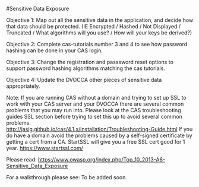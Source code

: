 #Sensitive Data Exposure

Objective 1: Map out all the sensitive data in the application, and decide how that data should be protected.  (IE Encrypted / Hashed / Not Displayed / Truncated / What algorithms will you use? / How will your keys be derived?)

Objective 2: Complete cas-tutorials number 3 and 4 to see how password hashing can be done in your CAS login. 

Objective 3: Change the registration and passsword reset options to support password hashing algorithms matching the cas tutorials.

Objective 4: Update the DVOCCA other pieces of sensitive data appropriately.

Note:  If you are running CAS without a domain and trying to set up SSL to work with your CAS server and your DVOCCA there are several common problems that you may run into.  Please look at the CAS troubleshooting guides SSL section before trying to set this up to avoid several common problems.  
http://jasig.github.io/cas/4.1.x/installation/Troubleshooting-Guide.html
If you do have a domain avoid the problems caused by a self-signed certificate by getting a cert from a CA.  StartSSL will give you a free SSL cert good for 1 year. 
https://www.startssl.com/

Please read:
https://www.owasp.org/index.php/Top_10_2013-A6-Sensitive_Data_Exposure

For a walkthrough please see:
To be added soon.

